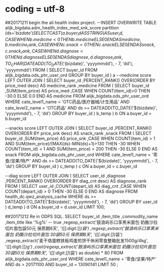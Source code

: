 # coding = utf-8
##20171211
begin the ali health index project.
--INSERT OVERWRITE TABLE alijk_bigdata.adm_health_index_med_snk_score partition (ds='${bizdate}')
SELECT CAST(a.buyer_id AS STRING) AS user_id
        ,CASE WHEN b.medicine < 0 THEN b.medicine
             ELSE 0 
        END AS medicine
        ,b.medicine_rank
        ,CASE WHEN c.snack < 0 THEN c.snack
             ELSE 0 
        END AS snack
        ,c.snack_rank
        ,CASE WHEN d.diagnose < 0 THEN d.diagnose
             ELSE 0 
        END AS diagnose
        ,d.diagnose_rank
        ,TO_CHAR(DATEADD(TO_DATE('${bizdate}', 'yyyymmdd'), - 7, 'dd'), 'yyyymmdd')
FROM    ( 
        SELECT buyer_id
        FROM alijk_bigdata.ods_phr_user_ord
        GROUP BY buyer_id 
        ) a
--medicine score 
LEFT OUTER JOIN (
        SELECT buyer_id
               ,PERCENT_RANK() OVER(ORDER BY price_med desc) AS medicine_rank
               ,medicine
        FROM (
                SELECT buyer_id
                        ,SUM(item_price) AS price_med
                        ,CASE WHEN COUNT(item_id)>0 THEN -30.0
                              ELSE 0.0 
                        END AS medicine
                FROM alijk_bigdata.ods_phr_user_ord
                WHERE cate_level1_name = 'OTC药品/医疗器械/计生用品'
                AND cate_level2_name = 'OTC药品'
                AND ds >= DATEADD(TO_DATE('${bizdate}', 'yyyymmdd'), - 7, 'dd')
                GROUP BY buyer_id
        ) b_temp
        ) b 
ON a.buyer_id = b.buyer_id

--snacks score
LEFT OUTER JOIN (
        SELECT buyer_id
               ,PERCENT_RANK() OVER(ORDER BY price_snk desc) AS snack_rank
               ,snack 
        FROM (
                SELECT buyer_id
                    ,SUM(item_price) AS price_snk
                    ,CASE WHEN COUNT(item_id) > 1 
                                AND SUM(item_price)/(MAX(ds)-MIN(ds)+1)>130 THEN -30
                            WHEN COUNT(item_id) = 1
                                AND SUM(item_price) > 200 THEN -30
                            ELSE 0
                    END AS snack 
                FROM alijk_bigdata.ods_phr_user_ord
                WHERE cate_level1_name = '零食/坚果/特产'
                AND ds >= DATEADD(TO_DATE('${bizdate}', 'yyyymmdd'), - 7, 'dd')
                GROUP BY buyer_id
        ) c_temp
        ) c 
ON a.buyer_id = c.buyer_id

--diag score
LEFT OUTER JOIN (
        SELECT user_id
                ,diagnose 
                ,PERCENT_RANK() OVER(ORDER BY diag_cnt desc) AS diagnose_rank
        FROM (
                SELECT user_id
                        ,COUNT(depart_id) AS diag_cnt
                        ,CASE WHEN COUNT(depart_id) > 0 THEN -30
                            ELSE 0
                        END AS diagnose 
                FROM health_dc.qwz_analysis_cache
                WHERE ds >= DATEADD(TO_DATE('${bizdate}', 'yyyymmdd'), - 7, 'dd')
                GROUP BY user_id
        ) d_temp
        ) d 
ON a.buyer_id = d.user_id
LIMIT 100;

##20171212
Re in ODPS SQL.
SELECT  buyer_id
        ,item_title
        ,commodity_name
        ,item_title like '%g%' -- true
        ,regexp_extract('鼓浪屿乐口享黑米面包 奶酪沙拉切片面包袋50元 保质期8天', '([[:digit:]]*)袋') 
        ,regexp_extract('鼓浪屿乐口享黑米面包 奶酪沙拉切片面包 30袋50元 保质期8天', '([[:digit:]]*)袋') 
        ,regexp_extract('麦干烙蛋糕铁板鸡蛋煎饼干休闲零食整箱批发1500g/4kg', '([[:digit:]]*)g') 
        ,cast(regexp_extract('鼓浪屿乐口享黑米面包 奶酪沙拉切片面包 30袋50元 保质期8天', '([[:digit:]]*)袋') as double) * 80
FROM alijk_bigdata.ods_phr_user_ord
WHERE cate_level1_name = '零食/坚果/特产'
AND ds > 20171100
AND buyer_id = 13090141
LIMIT 50
;

